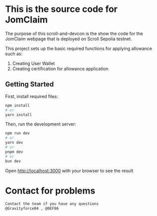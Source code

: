 # This is the source code for JomClaim

The purpose of this scroll-and-devcon is the show the code for the JomClaim webpage that is deployed on Scroll Sepolia testnet.

This project sets up the basic required functions for applying allowance such as:

1. Creating User Wallet
2. Creating certification for allowance application


## Getting Started

First, install required files:
```bash
npm install
# or
yarn install
```

Then, run the development server:

```bash
npm run dev
# or
yarn dev
# or
pnpm dev
# or
bun dev
```

Open [http://localhost:3000](http://localhost:3000) with your browser to see the result

# Contact for problems

```bash
Contact the team if you have any questions
@Gravityforce04 , @0EF86
```
